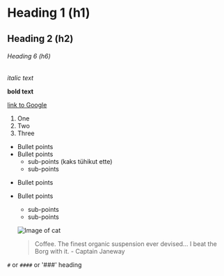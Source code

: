 # Heading 1 (h1)
## Heading 2 (h2)
###### Heading 6 (h6)

*italic text* 

**bold text**

[link to Google](http://google.com)

1. One
2. Two
3. Three

* Bullet points
* Bullet points
  * sub-points (kaks tühikut ette)
  * sub-points

- Bullet points
- Bullet points
  - sub-points
  - sub-points
  
  ![Image of cat](https://octodex.github.com/images/yaktocat.png)
  
  > Coffee. The finest organic suspension ever devised... I beat the Borg with it. - Captain Janeway

`#` or `####` or '###' heading
